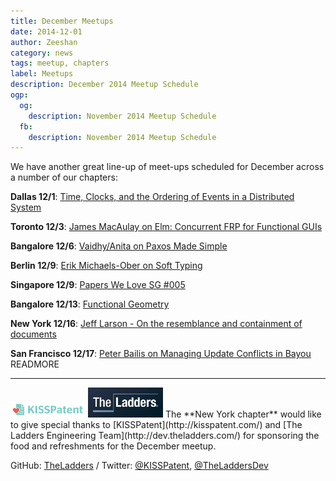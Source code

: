 ```yaml
---
title: December Meetups
date: 2014-12-01
author: Zeeshan
category: news
tags: meetup, chapters
label: Meetups
description: December 2014 Meetup Schedule
ogp:
  og:
    description: November 2014 Meetup Schedule
  fb:
    description: November 2014 Meetup Schedule
---
```


We have another great line-up of meet-ups scheduled for December across a number of our chapters:

**Dallas 12/1**: [Time, Clocks, and the Ordering of Events in a Distributed System](http://www.meetup.com/Papers-We-Love-Dallas/events/217205222/)

**Toronto 12/3**: [James MacAulay on Elm: Concurrent FRP for Functional GUIs](http://www.meetup.com/Papers-We-Love-Toronto/events/218579677/)

**Bangalore 12/6**: [Vaidhy/Anita on Paxos Made Simple](http://www.meetup.com/Papers-we-love-Bangalore/events/218958996/)

**Berlin 12/9**: [Erik Michaels-Ober on Soft Typing](http://www.meetup.com/Papers-We-Love-Berlin/events/218874529/)

**Singapore 12/9**: [Papers We Love SG #005](https://www.facebook.com/events/296425503880154/)

**Bangalore 12/13**: [Functional Geometry](http://www.meetup.com/Papers-we-love-Bangalore/events/218973633/)

**New York 12/16**: [Jeff Larson - On the resemblance and containment of documents](http://www.meetup.com/papers-we-love/events/214029542/)

**San Francisco 12/17**: [Peter Bailis on Managing Update Conflicts in Bayou](http://www.meetup.com/papers-we-love-too/events/197678922/) READMORE

---

<img class="left no-shadow" alt="KISSPatent" style="width: 120px" src="/images/KISSPatent_Logo-fitted.png" />
<img class="left no-shadow" alt="TheLaddersDev" style="width: 120px" src="/images/ladders_logo.jpg" /> The **New York chapter** would like to give special thanks to [KISSPatent](http://kisspatent.com/) and [The Ladders Engineering Team](http://dev.theladders.com/) for sponsoring the food and refreshments for the December meetup.

GitHub: [TheLadders](https://github.com/TheLadders) / Twitter: [@KISSPatent](https://twitter.com/kisspatent), [@TheLaddersDev](https://twitter.com/TheLaddersDev)
